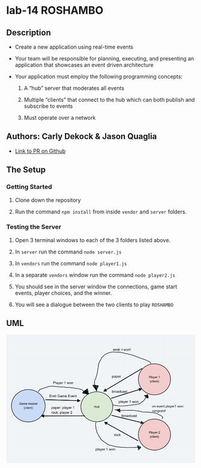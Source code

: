 # lab-14 ROSHAMBO

## Description

- Create a new application using real-time events

- Your team will be responsible for planning, executing, and presenting an application that showcases an event driven architecture

- Your application must employ the following programming concepts:

  1. A “hub” server that moderates all events

  1. Multiple “clients” that connect to the hub which can both publish and subscribe to events

  1. Must operate over a network

## Authors: Carly Dekock & Jason Quaglia

- [Link to PR on Github](https://github.com/carlydekock/rock-paper-scissors/pull/2)

## The Setup

### Getting Started

1. Clone down the repository

1. Run the command `npm install` from inside `vendor` and `server` folders.

### Testing the Server

1. Open 3 terminal windows to each of the 3 folders listed above.

1. In `server` run the command `node server.js`

1. In `vendors` run the command `node player1.js`

1. In a separate `vendors` window run the command `node player2.js`

1. You should see in the server window the connections, game start events, player choices, and the winner.

1. You will see a dialogue between the two clients to play `ROSHAMBO`

## UML

![UML Diagram](./assets/UML.png)
